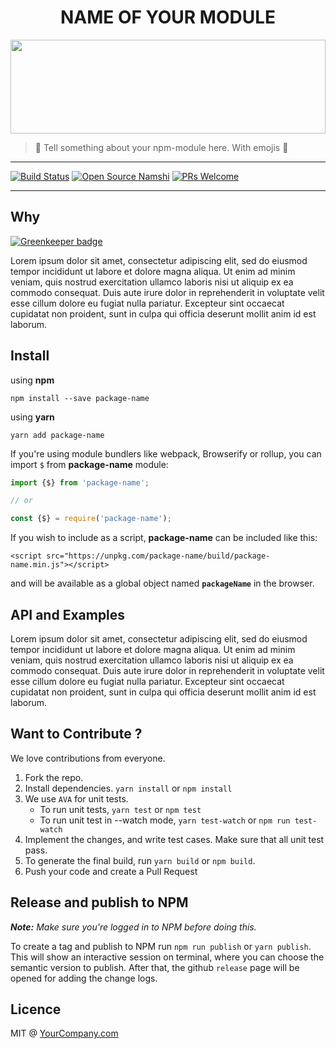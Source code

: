 <h1 width="100%"  align="middle">NAME OF YOUR MODULE</h1>

<!-- Replace with your own logo -->
<img src="https://cdn.rawgit.com/namshi/dollar-dom/master/dollar-symbol.svg" height="150" width="100%" align="middle"/>

> 👬 Tell something about your npm-module here. With emojis  🙌

<hr>

<!-- change these -->

[![Build Status](https://travis-ci.org/namshi/dollar-dom.svg?branch=master)](https://travis-ci.org/namshi/dollar-dom)
[![Open Source Namshi](https://img.shields.io/badge/open--source-Namshi-blue.svg)](https://github.com/namshi)
[![PRs Welcome](https://img.shields.io/badge/PRs-welcome-brightgreen.svg?style=flat-square)](http://makeapullrequest.com)

<hr>

## Why

[![Greenkeeper badge](https://badges.greenkeeper.io/shidhincr/npm-module.svg?token=4811e80eeb19bfd5667c92acb36fb814b5eede94cd8b20ead47fc6e9d92f7263&ts=1493651080191)](https://greenkeeper.io/)

Lorem ipsum dolor sit amet, consectetur adipiscing elit, sed do eiusmod tempor incididunt ut labore et dolore magna aliqua. Ut enim ad minim veniam, quis nostrud exercitation ullamco laboris nisi ut aliquip ex ea commodo consequat. Duis aute irure dolor in reprehenderit in voluptate velit esse cillum dolore eu fugiat nulla pariatur. Excepteur sint occaecat cupidatat non proident, sunt in culpa qui officia deserunt mollit anim id est laborum.

## Install

using **npm**

    npm install --save package-name

using **yarn**

    yarn add package-name

If you're using module bundlers like webpack, Browserify or rollup, you can import `$` from **package-name** module:

```js
import {$} from 'package-name';

// or

const {$} = require('package-name');
```

If you wish to include as a script, **package-name** can be included like this:

    <script src="https://unpkg.com/package-name/build/package-name.min.js"></script>

and will be available as a global object named **`packageName`** in the browser.

## API and Examples

Lorem ipsum dolor sit amet, consectetur adipiscing elit, sed do eiusmod tempor incididunt ut labore et dolore magna aliqua. Ut enim ad minim veniam, quis nostrud exercitation ullamco laboris nisi ut aliquip ex ea commodo consequat. Duis aute irure dolor in reprehenderit in voluptate velit esse cillum dolore eu fugiat nulla pariatur. Excepteur sint occaecat cupidatat non proident, sunt in culpa qui officia deserunt mollit anim id est laborum.

## Want to Contribute ?

We love contributions from everyone. 
  1. Fork the repo.
  2. Install dependencies. `yarn install` or `npm install`
  3. We use `AVA` for unit tests. 
      - To run unit tests, `yarn test` or `npm test`
      - To run unit test in --watch mode, `yarn test-watch` or `npm run test-watch`
  4. Implement the changes, and write test cases. Make sure that all unit test pass.
  5. To generate the final build, run `yarn build` or `npm build`.
  6. Push your code and create a Pull Request
      
## Release and publish to NPM

*__Note:__ Make sure you're logged in to NPM before doing this.*

To create a tag and publish to NPM run `npm run publish` or `yarn publish`. This will show an interactive session on terminal, where you can choose the semantic version to publish. After that, the github `release` page will be opened for adding the change logs.

## Licence

MIT @ [YourCompany.com](www.yourcompany.com)
